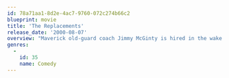 ```yaml
---
id: 78a71aa1-8d2e-4ac7-9760-072c274b66c2
blueprint: movie
title: 'The Replacements'
release_date: '2000-08-07'
overview: "Maverick old-guard coach Jimmy McGinty is hired in the wake of a players' strike to help the Washington Sentinels advance to the playoffs. But that impossible dream hinges on whether his replacements can hunker down and do the job. So, McGinty dusts off his secret dossier of ex-players who never got a chance (or screwed up the one they were given) and knits together a bad-dream team of guys who just may give the Sentinels their title shot."
genres:
  -
    id: 35
    name: Comedy
---
```

